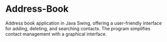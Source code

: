 # Address-Book
Address book application in Java Swing, offering a user-friendly interface for adding, deleting, and searching contacts. The program simplifies contact management with a graphical interface.

